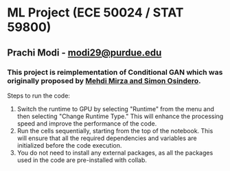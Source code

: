 # ML Project (ECE 50024 / STAT 59800)
## Prachi Modi - modi29@purdue.edu
### This project is reimplementation of Conditional GAN which was originally proposed by [Mehdi Mirza and Simon Osindero](https://arxiv.org/abs/1411.1784).

Steps to run the code:

1. Switch the runtime to GPU by selecting "Runtime" from the menu and then selecting "Change Runtime Type." This will enhance the processing speed and improve the performance of the code.
2. Run the cells sequentially, starting from the top of the notebook. This will ensure that all the required dependencies and variables are initialized before the code execution.
3. You do not need to install any external packages, as all the packages used in the code are pre-installed with collab.
